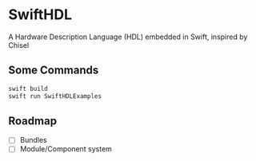 # SwiftHDL

A Hardware Description Language (HDL) embedded in Swift, inspired by Chisel

## Some Commands


```bash
swift build
swift run SwiftHDLExamples
```

## Roadmap

- [ ] Bundles
- [ ] Module/Component system